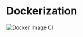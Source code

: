 # Dockerization

[![Docker Image CI](https://github.com/time2hack/dockerization/actions/workflows/docker-image.yml/badge.svg)](https://github.com/time2hack/dockerization/actions/workflows/docker-image.yml)

